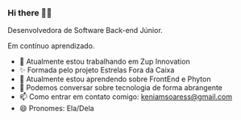### Hi there 👋🏾


   Desenvolvedora de Software Back-end Júnior. 
   
   Em contínuo aprendizado.


- 🚀 Atualmente estou trabalhando em Zup Innovation  
- ✨ Formada pelo projeto Estrelas Fora da Caixa
- 🌱 Atualmente estou aprendendo sobre FrontEnd e Phyton 
- 💬 Podemos conversar sobre tecnologia de forma abrangente  
- 📫 Como entrar em contato comigo: keniamsoaress@gmail.com
- 😄 Pronomes: Ela/Dela 
